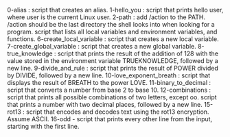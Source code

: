 0-alias : script that creates an alias.
1-hello_you : script that prints hello user, where user is the current Linux user.
2-path : add /action to the PATH. /action should be the last directory the shell looks into when looking for a program.
script that lists all local variables and environment variables, and functions.
6-create_local_variable : script that creates a new local variable.
7-create_global_variable : script that creates a new global variable.
8-true_knowledge : script that prints the result of the addition of 128 with the value stored in the environment variable TRUEKNOWLEDGE, followed by a new line.
9-divide_and_rule : script that prints the result of POWER divided by DIVIDE, followed by a new line.
10-love_exponent_breath : script that displays the result of BREATH to the power LOVE.
11-binary_to_decimal : script that converts a number from base 2 to base 10.
12-combinations : script that prints all possible combinations of two letters, except oo.
script that prints a number with two decimal places, followed by a new line.
15-rot13 : script that encodes and decodes text using the rot13 encryption. Assume ASCII.
16-odd - script that prints every other line from the input, starting with the first line.
